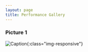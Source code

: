 ```yaml
---
layout: page
title: Performance Gallery
---
```


### Picture 1

![Caption](/img/dora/dora_portfolio/gallery/tammies3.jpg){:class="img-responsive"}
